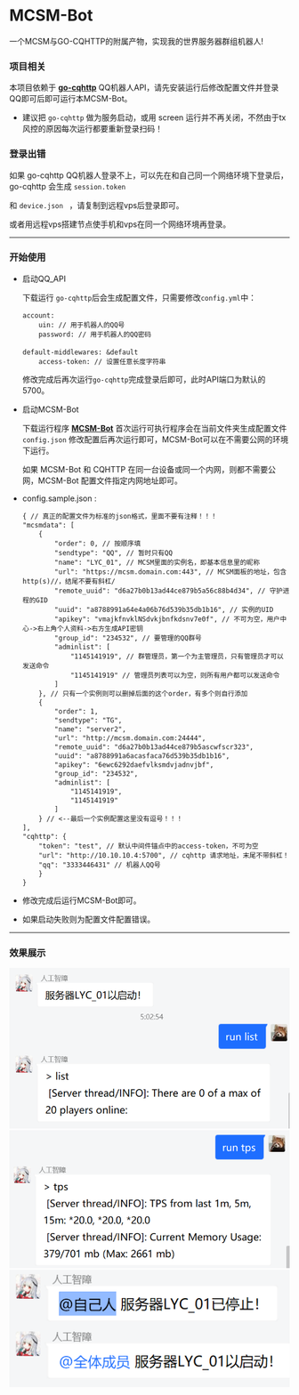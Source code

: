 # MCSM-Bot

一个MCSM与GO-CQHTTP的附属产物，实现我的世界服务器群组机器人!

### 项目相关

本项目依赖于 **[go-cqhttp](https://github.com/Mrs4s/go-cqhttp)** QQ机器人API，请先安装运行后修改配置文件并登录QQ即可后即可运行本MCSM-Bot。

- 建议把 ``go-cqhttp`` 做为服务启动，或用 screen 运行并不再关闭，不然由于tx风控的原因每次运行都要重新登录扫码！

### 登录出错

如果 go-cqhttp QQ机器人登录不上，可以先在和自己同一个网络环境下登录后，go-cqhttp 会生成 `session.token`

和 `device.json ` ，请复制到远程vps后登录即可。

或者用远程vps搭建节点使手机和vps在同一个网络环境再登录。

-----

### 开始使用

- 启动QQ_API

    下载运行 `go-cqhttp`后会生成配置文件，只需要修改`config.yml`中：

    ```
    account:
        uin: // 用于机器人的QQ号
        password: // 用于机器人的QQ密码
        
    default-middlewares: &default
        access-token: // 设置任意长度字符串
    ```

    修改完成后再次运行`go-cqhttp`完成登录后即可，此时API端口为默认的5700。

- 启动MCSM-Bot

    下载运行程序 **[MCSM-Bot](https://github.com/zijiren233/MCSM-Bot/releases)** 
    首次运行可执行程序会在当前文件夹生成配置文件 `config.json` 
    修改配置后再次运行即可，MCSM-Bot可以在不需要公网的环境下运行。

    如果 MCSM-Bot 和 CQHTTP 在同一台设备或同一个内网，则都不需要公网，MCSM-Bot 配置文件指定内网地址即可。

- config.sample.json :

    ```
    { // 真正的配置文件为标准的json格式，里面不要有注释！！！
    "mcsmdata": [
        {
            "order": 0, // 按顺序填
            "sendtype": "QQ", // 暂时只有QQ
            "name": "LYC_01", // MCSM里面的实例名，即基本信息里的昵称
            "url": "https://mcsm.domain.com:443", // MCSM面板的地址，包含http(s)//，结尾不要有斜杠/
            "remote_uuid": "d6a27b0b13ad44ce879b5a56c88b4d34", // 守护进程的GID
            "uuid": "a8788991a64e4a06b76d539b35db1b16", // 实例的UID
            "apikey": "vmajkfnvklNSdvkjbnfkdsnv7e0f", // 不可为空，用户中心->右上角个人资料->右方生成API密钥
            "group_id": "234532", // 要管理的QQ群号
            "adminlist": [
                "1145141919", // 群管理员，第一个为主管理员，只有管理员才可以发送命令
                "1145141919" // 管理员列表可以为空，则所有用户都可以发送命令
            ]
        }, // 只有一个实例则可以删掉后面的这个order，有多个则自行添加
        {
            "order": 1,
            "sendtype": "TG",
            "name": "server2",
            "url": "http://mcsm.domain.com:24444",
            "remote_uuid": "d6a27b0b13ad44ce879b5ascwfscr323",
            "uuid": "a8788991a6acasfaca76d539b35db1b16",
            "apikey": "6ewc6292daefvlksmdvjadnvjbf",
            "group_id": "234532",
            "adminlist": [
                "1145141919",
                "1145141919"
            ]
        } // <--最后一个实例配置这里没有逗号！！！
    ],
    "cqhttp": {
        "token": "test", // 默认中间件锚点中的access-token，不可为空
        "url": "http://10.10.10.4:5700", // cqhttp 请求地址，末尾不带斜杠！
        "qq": "3333446431" // 机器人QQ号
        }
    }

    ```

- 修改完成后运行MCSM-Bot即可。

- 如果启动失败则为配置文件配置错误。

-----

### 效果展示

<img src="docs\sc\Sample_1.png" />

<img src="docs\sc\Sample_2.png" />

<img src="docs\sc\Sample_3.png" />